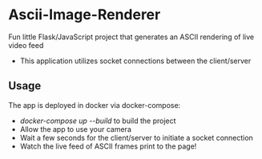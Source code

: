 # Ascii-Image-Renderer
Fun little Flask/JavaScript project that generates an ASCII rendering of live video feed
- This application utilizes socket connections between the client/server 
## Usage
The app is deployed in docker via docker-compose:
- _docker-compose up --build_ to build the project
- Allow the app to use your camera
- Wait a few seconds for the client/server to initiate a socket connection
- Watch the live feed of ASCII frames print to the page!
